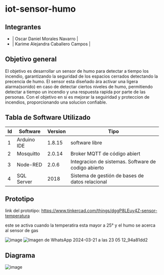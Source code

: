 # iot-sensor-humo

## Integrantes

- | Oscar Daniel Morales Navarro |
- | Karime Alejandra Caballero Campos |


## Objetivo general
El objetivo es desarrollar un sensor de humo para detectar a tiempo los incendio, garantizando la seguridad de los espacios cerrados detectando la precencia de humo. El sensor esta diseñado ára activar una ligera alarma(sonido) en caso de detectar ciertos niveles de humo, permitiendo detectar a tiempo un incendio y una respuesta rapida por parte de las personas. Con el objetivo en si es mejorar la seguiridad  y proteccion de incendios, proporcionando una solucion confiable.

## Tabla de Software Utilizado 

| Id | Software |Version|Tipo |
|-|-|-|-|
| 1 | Arduino IDE | 1.8.15 | software libre|
| 2 | Mosquitto   | 2.0.14 | Broker MQTT de código abiert |
| 3 | Node-RED    | 2.0.6  | Integracion de sistemas. Software de codigo abierto |
| 4 | SQL Server  | 2018   | Sistema de gestión de bases de datos relacional  |



## Prototipo

link del prototipo: https://www.tinkercad.com/things/dggP8LEuy4Z-sensor-temperatura 

este se activa cuando la temperatira esta mayor a 25°  y el humo se acerca al sensor de gas 

![image](https://github.com/Karime-Caballero/iot-sensor-humo/assets/137373510/83ab5a74-6b07-4e62-bdd3-f67ffc0481d4)
![Imagen de WhatsApp 2024-03-21 a las 23 05 12_94a81dd2](https://github.com/Karime-Caballero/iot-sensor-humo/assets/137373510/1f5b06b0-367a-4131-8cd6-1889a120c19d)


## Diagrama 
![image](https://github.com/Karime-Caballero/iot-sensor-humo/assets/137373510/f8426d6a-e9b8-48af-8c19-6f94b3292b5f)


